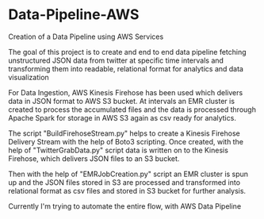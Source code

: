 # Data-Pipeline-AWS
Creation of a Data Pipeline using AWS Services

The goal of this project is to create and end to end data pipeline
fetching unstructured JSON data from twitter at specific time intervals
and transforming them into readable, relational format 
for analytics and data visualization

For Data Ingestion, AWS Kinesis Firehose has been used which
delivers data in JSON format to AWS S3 bucket. At intervals
an EMR cluster is created to process the accumulated files
and the data is processed through Apache Spark for storage 
in AWS S3 again as csv ready for analytics.

The script "BuildFirehoseStream.py" helps to create a Kinesis
Firehose Delivery Stream with the help of Boto3 scripting.
Once created, with the help of "TwitterGrabData.py" script
data is written on to the Kinesis Firehose, which delivers 
JSON files to an S3 bucket.

Then with the help of "EMRJobCreation.py" script an EMR cluster
is spun up and the JSON files stored in S3 are processed and transformed into
relational format as csv files and stored in S3 bucket for further
analysis.

Currently I'm trying to automate the entire flow, with AWS Data Pipeline
